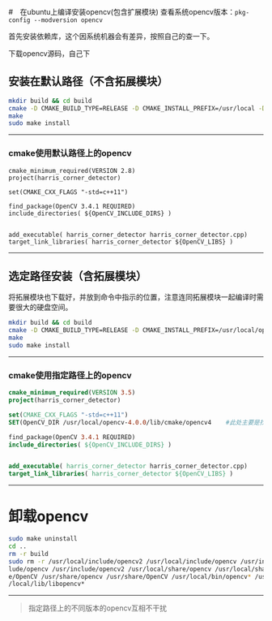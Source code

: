 #　在ubuntu上编译安装opencv(包含扩展模块)
查看系统opencv版本：`pkg-config --modversion opencv`

首先安装依赖库，这个因系统机器会有差异，按照自己的查一下。

下载opencv源码，自己下

## 安装在默认路径（不含拓展模块）
```bash
mkdir build && cd build
cmake -D CMAKE_BUILD_TYPE=RELEASE -D CMAKE_INSTALL_PREFIX=/usr/local -D BUILD_TIFF=ON .. 
make
sudo make install
```
---

### cmake使用默认路径上的opencv
```
cmake_minimum_required(VERSION 2.8)
project(harris_corner_detector)

set(CMAKE_CXX_FLAGS "-std=c++11")

find_package(OpenCV 3.4.1 REQUIRED)
include_directories( ${OpenCV_INCLUDE_DIRS} )


add_executable( harris_corner_detector harris_corner_detector.cpp)
target_link_libraries( harris_corner_detector ${OpenCV_LIBS} )
```
---
 
## 选定路径安装（含拓展模块）
将拓展模块也下载好，并放到命令中指示的位置，注意连同拓展模块一起编译时需要很大的硬盘空间。
```bash
mkdir build && cd build
cmake -D CMAKE_BUILD_TYPE=RELEASE -D CMAKE_INSTALL_PREFIX=/usr/local/opencv-4.0.0 -D BUILD_TIFF=ON  -D OPENCV_ENABLE_NONFREE=1  -D OPENCV_EXTRA_MODULES_PATH=../../opencv_contrib-4.0.0/modules ..
make
sudo make install
```
---
### cmake使用指定路径上的opencv
```cmake
cmake_minimum_required(VERSION 3.5)
project(harris_corner_detector)

set(CMAKE_CXX_FLAGS "-std=c++11")
SET(OpenCV_DIR /usr/local/opencv-4.0.0/lib/cmake/opencv4    #此处主要是找到这个版本的opencv的.cmake文件

find_package(OpenCV 3.4.1 REQUIRED)
include_directories( ${OpenCV_INCLUDE_DIRS} )


add_executable( harris_corner_detector harris_corner_detector.cpp)
target_link_libraries( harris_corner_detector ${OpenCV_LIBS} )
```
---

# 卸载opencv
```bash
sudo make uninstall
cd ..
rm -r build
sudo rm -r /usr/local/include/opencv2 /usr/local/include/opencv /usr/inc
lude/opencv /usr/include/opencv2 /usr/local/share/opencv /usr/local/shar
e/OpenCV /usr/share/opencv /usr/share/OpenCV /usr/local/bin/opencv* /usr
/local/lib/libopencv*
```
---

> 指定路径上的不同版本的opencv互相不干扰

